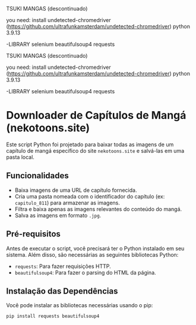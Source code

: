 TSUKI MANGAS (descontinuado)

you need:
install undetected-chromedriver (https://github.com/ultrafunkamsterdam/undetected-chromedriver)
python 3.9.13

-LIBRARY 
selenium 
beautifulsoup4 
requests

TSUKI MANGAS (descontinuado)

you need:
install undetected-chromedriver (https://github.com/ultrafunkamsterdam/undetected-chromedriver)
python 3.9.13

-LIBRARY 
selenium 
beautifulsoup4 
requests

# Downloader de Capítulos de Mangá (nekotoons.site)

Este script Python foi projetado para baixar todas as imagens de um capítulo de mangá específico do site `nekotoons.site` e salvá-las em uma pasta local.

## Funcionalidades

* Baixa imagens de uma URL de capítulo fornecida.
* Cria uma pasta nomeada com o identificador do capítulo (ex: `capitulo_811`) para armazenar as imagens.
* Filtra e baixa apenas as imagens relevantes do conteúdo do mangá.
* Salva as imagens em formato `.jpg`.

## Pré-requisitos

Antes de executar o script, você precisará ter o Python instalado em seu sistema. Além disso, são necessárias as seguintes bibliotecas Python:

* `requests`: Para fazer requisições HTTP.
* `beautifulsoup4`: Para fazer o parsing do HTML da página.

## Instalação das Dependências

Você pode instalar as bibliotecas necessárias usando o pip:

```bash
pip install requests beautifulsoup4
